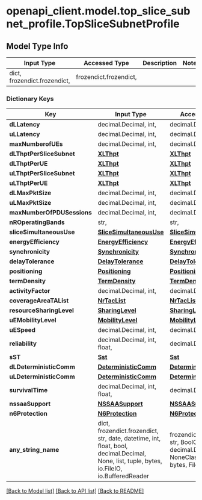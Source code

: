 # openapi_client.model.top_slice_subnet_profile.TopSliceSubnetProfile

## Model Type Info
Input Type | Accessed Type | Description | Notes
------------ | ------------- | ------------- | -------------
dict, frozendict.frozendict,  | frozendict.frozendict,  |  | 

### Dictionary Keys
Key | Input Type | Accessed Type | Description | Notes
------------ | ------------- | ------------- | ------------- | -------------
**dLLatency** | decimal.Decimal, int,  | decimal.Decimal,  |  | [optional] 
**uLLatency** | decimal.Decimal, int,  | decimal.Decimal,  |  | [optional] 
**maxNumberofUEs** | decimal.Decimal, int,  | decimal.Decimal,  |  | [optional] 
**dLThptPerSliceSubnet** | [**XLThpt**](XLThpt.md) | [**XLThpt**](XLThpt.md) |  | [optional] 
**dLThptPerUE** | [**XLThpt**](XLThpt.md) | [**XLThpt**](XLThpt.md) |  | [optional] 
**uLThptPerSliceSubnet** | [**XLThpt**](XLThpt.md) | [**XLThpt**](XLThpt.md) |  | [optional] 
**uLThptPerUE** | [**XLThpt**](XLThpt.md) | [**XLThpt**](XLThpt.md) |  | [optional] 
**dLMaxPktSize** | decimal.Decimal, int,  | decimal.Decimal,  |  | [optional] 
**uLMaxPktSize** | decimal.Decimal, int,  | decimal.Decimal,  |  | [optional] 
**maxNumberOfPDUSessions** | decimal.Decimal, int,  | decimal.Decimal,  |  | [optional] 
**nROperatingBands** | str,  | str,  |  | [optional] 
**sliceSimultaneousUse** | [**SliceSimultaneousUse**](SliceSimultaneousUse.md) | [**SliceSimultaneousUse**](SliceSimultaneousUse.md) |  | [optional] 
**energyEfficiency** | [**EnergyEfficiency**](EnergyEfficiency.md) | [**EnergyEfficiency**](EnergyEfficiency.md) |  | [optional] 
**synchronicity** | [**Synchronicity**](Synchronicity.md) | [**Synchronicity**](Synchronicity.md) |  | [optional] 
**delayTolerance** | [**DelayTolerance**](DelayTolerance.md) | [**DelayTolerance**](DelayTolerance.md) |  | [optional] 
**positioning** | [**Positioning**](Positioning.md) | [**Positioning**](Positioning.md) |  | [optional] 
**termDensity** | [**TermDensity**](TermDensity.md) | [**TermDensity**](TermDensity.md) |  | [optional] 
**activityFactor** | decimal.Decimal, int,  | decimal.Decimal,  |  | [optional] 
**coverageAreaTAList** | [**NrTacList**](NrTacList.md) | [**NrTacList**](NrTacList.md) |  | [optional] 
**resourceSharingLevel** | [**SharingLevel**](SharingLevel.md) | [**SharingLevel**](SharingLevel.md) |  | [optional] 
**uEMobilityLevel** | [**MobilityLevel**](MobilityLevel.md) | [**MobilityLevel**](MobilityLevel.md) |  | [optional] 
**uESpeed** | decimal.Decimal, int,  | decimal.Decimal,  |  | [optional] 
**reliability** | decimal.Decimal, int, float,  | decimal.Decimal,  |  | [optional] 
**sST** | [**Sst**](Sst.md) | [**Sst**](Sst.md) |  | [optional] 
**dLDeterministicComm** | [**DeterministicComm**](DeterministicComm.md) | [**DeterministicComm**](DeterministicComm.md) |  | [optional] 
**uLDeterministicComm** | [**DeterministicComm**](DeterministicComm.md) | [**DeterministicComm**](DeterministicComm.md) |  | [optional] 
**survivalTime** | decimal.Decimal, int, float,  | decimal.Decimal,  |  | [optional] 
**nssaaSupport** | [**NSSAASupport**](NSSAASupport.md) | [**NSSAASupport**](NSSAASupport.md) |  | [optional] 
**n6Protection** | [**N6Protection**](N6Protection.md) | [**N6Protection**](N6Protection.md) |  | [optional] 
**any_string_name** | dict, frozendict.frozendict, str, date, datetime, int, float, bool, decimal.Decimal, None, list, tuple, bytes, io.FileIO, io.BufferedReader | frozendict.frozendict, str, BoolClass, decimal.Decimal, NoneClass, tuple, bytes, FileIO | any string name can be used but the value must be the correct type | [optional]

[[Back to Model list]](../../README.md#documentation-for-models) [[Back to API list]](../../README.md#documentation-for-api-endpoints) [[Back to README]](../../README.md)

